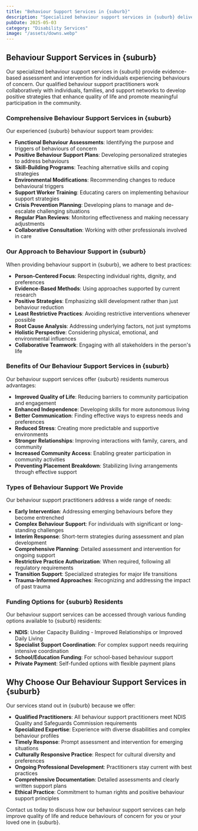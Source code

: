 ```yaml
---
title: "Behaviour Support Services in {suburb}"
description: "Specialized behaviour support services in {suburb} delivered by qualified practitioners. We develop positive behaviour support strategies to enhance quality of life and reduce behaviours of concern."
pubDate: 2025-05-03
category: "Disability Services"
image: "/assets/downs.webp"
---
```


## Behaviour Support Services in {suburb}

Our specialized behaviour support services in {suburb} provide evidence-based assessment and intervention for individuals experiencing behaviours of concern. Our qualified behaviour support practitioners work collaboratively with individuals, families, and support networks to develop positive strategies that enhance quality of life and promote meaningful participation in the community.

### Comprehensive Behaviour Support Services in {suburb}

Our experienced {suburb} behaviour support team provides:

- **Functional Behaviour Assessments**: Identifying the purpose and triggers of behaviours of concern
- **Positive Behaviour Support Plans**: Developing personalized strategies to address behaviours
- **Skill-Building Programs**: Teaching alternative skills and coping strategies
- **Environmental Modifications**: Recommending changes to reduce behavioural triggers
- **Support Worker Training**: Educating carers on implementing behaviour support strategies
- **Crisis Prevention Planning**: Developing plans to manage and de-escalate challenging situations
- **Regular Plan Reviews**: Monitoring effectiveness and making necessary adjustments
- **Collaborative Consultation**: Working with other professionals involved in care

### Our Approach to Behaviour Support in {suburb}

When providing behaviour support in {suburb}, we adhere to best practices:

- **Person-Centered Focus**: Respecting individual rights, dignity, and preferences
- **Evidence-Based Methods**: Using approaches supported by current research
- **Positive Strategies**: Emphasizing skill development rather than just behaviour reduction
- **Least Restrictive Practices**: Avoiding restrictive interventions whenever possible
- **Root Cause Analysis**: Addressing underlying factors, not just symptoms
- **Holistic Perspective**: Considering physical, emotional, and environmental influences
- **Collaborative Teamwork**: Engaging with all stakeholders in the person's life

### Benefits of Our Behaviour Support Services in {suburb}

Our behaviour support services offer {suburb} residents numerous advantages:

- **Improved Quality of Life**: Reducing barriers to community participation and engagement
- **Enhanced Independence**: Developing skills for more autonomous living
- **Better Communication**: Finding effective ways to express needs and preferences
- **Reduced Stress**: Creating more predictable and supportive environments
- **Stronger Relationships**: Improving interactions with family, carers, and community
- **Increased Community Access**: Enabling greater participation in community activities
- **Preventing Placement Breakdown**: Stabilizing living arrangements through effective support

### Types of Behaviour Support We Provide

Our behaviour support practitioners address a wide range of needs:

- **Early Intervention**: Addressing emerging behaviours before they become entrenched
- **Complex Behaviour Support**: For individuals with significant or long-standing challenges
- **Interim Response**: Short-term strategies during assessment and plan development
- **Comprehensive Planning**: Detailed assessment and intervention for ongoing support
- **Restrictive Practice Authorization**: When required, following all regulatory requirements
- **Transition Support**: Specialized strategies for major life transitions
- **Trauma-Informed Approaches**: Recognizing and addressing the impact of past trauma

### Funding Options for {suburb} Residents

Our behaviour support services can be accessed through various funding options available to {suburb} residents:

- **NDIS**: Under Capacity Building - Improved Relationships or Improved Daily Living
- **Specialist Support Coordination**: For complex support needs requiring intensive coordination
- **School/Education Funding**: For school-based behaviour support
- **Private Payment**: Self-funded options with flexible payment plans

## Why Choose Our Behaviour Support Services in {suburb}

Our services stand out in {suburb} because we offer:

- **Qualified Practitioners**: All behaviour support practitioners meet NDIS Quality and Safeguards Commission requirements
- **Specialized Expertise**: Experience with diverse disabilities and complex behaviour profiles
- **Timely Response**: Prompt assessment and intervention for emerging situations
- **Culturally Responsive Practice**: Respect for cultural diversity and preferences
- **Ongoing Professional Development**: Practitioners stay current with best practices
- **Comprehensive Documentation**: Detailed assessments and clearly written support plans
- **Ethical Practice**: Commitment to human rights and positive behaviour support principles

Contact us today to discuss how our behaviour support services can help improve quality of life and reduce behaviours of concern for you or your loved one in {suburb}.